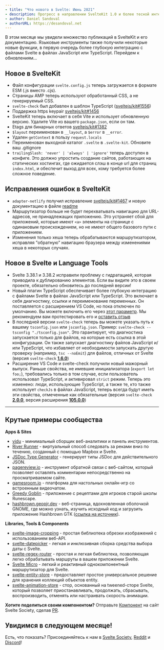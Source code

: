 ```yaml
---
- title: "Что нового в Svelte: Июнь 2021"
- description: Прогресс в направлении SvelteKit 1.0 и более тесной интеграции TypeScript/Svelte в языковые инструменты
- author: Daniel Sandoval
- authorURL: https://desandoval.net
---
```


В этом месяце мы увидели множество публикаций в SvelteKit и его документацию. Языковые инструменты также получили некоторые новые функции, в первую очередь более глубокую интеграцию с файлами Svelte в файлах JavaScript или TypeScript. Перейдем к обновлениям...


## Новое в SvelteKit

- Файл конфигурации `svelte.config.js` теперь загружается в формате ESM (.js вместо .cjs).
- Страницы AMP теперь используют обработанный CSS, а не генерируемый CSS.
- `svelte-check` был добавлен в шаблон TypeScript ([sveltejs/kit#1556](https://github.com/sveltejs/kit/pull/1556))
- Поддержка https keypair [sveltejs/kit#1456](https://github.com/sveltejs/kit/pull/1456)
- SvelteKit теперь включает в себя Vite и использует обновленную версию. Удалите Vite из вашего `package.json`, если он там.
- Etags для бинарных ответов [sveltejs/kit#1382](https://github.com/sveltejs/kit/pull/1382)
- `$layout` переименован в `__layout`, а `$error` в `__error`.
- Удален `getContext` в пользу `request.locals`
- Переименован выходной каталог `.svelte` в `.svelte-kit`. Обновите ваш .gitignore
- `trailingSlash: 'never' | 'always' | 'ignore'` теперь доступен в конфиге. Это должно упростить создание сайтов, работающих на статических хостингах, где ожидается слэш в конце url для страниц `index.html`, и обеспечит выход для всех, кому требуется более сложное поведение.


## Исправления ошибок в SvelteKit

- `adapter-netlify` получил исправление [sveltejs/kit#1467](https://github.com/sveltejs/kit/pull/1467) и новую документацию в файле [readme](https://github.com/sveltejs/kit/tree/master/packages/adapter-netlify)
- Маршрутизатор больше не будет перехватывать навигацию для URL-адресов, не принадлежащих приложению. Это устраняет сбой для приложений, которые имеют `<a>` элементы на странице с одинаковым происхождением, но не имеют общего базового пути с приложением.
- Изменения только хеша теперь обрабатываются маршрутизатором, исправляя "обратную" навигацию браузера между изменениями хеша в некоторых случаях.


## Новое в Svelte и Language Tools

- Svelte 3.38.1 и 3.38.2 исправили проблему с гидратацией, которая приводила к дублированию элементов. Если вы видите это в своем проекте, обязательно обновитесь до последней версии!
- Новый плагин TypeScript обеспечивает более глубокую интеграцию с файлами Svelte в файлах JavaScript или TypeScript. Это включает в себя диагностику, ссылки и переименование переменных. Он поставляется с расширением VS Code, но пока отключен по умолчанию. Вы можете включить его через [этот параметр](https://github.com/sveltejs/language-tools/tree/master/packages/svelte-vscode#svelteenable-ts-plugin). Мы рекомендуем вам протестировать его и [оставить отзыв](https://github.com/sveltejs/language-tools/issues/580)
- В последней версии `svelte-check` теперь вы можете указать путь к вашему `tsconfig.json` или `jsconfig.json`. Пример: `svelte-check --tsconfig "./tsconfig.json"`. Это гарантирует, что диагностика запускается только для файлов, на которые есть ссылка в этой конфигурации. Он также запускает диагностику файлов JavaScript и/или TypeScript, что избавляет от необходимости запускать другую проверку (например, `tsc --noEmit`) для файлов, отличных от Svelte (версия `svelte-check` [**1.6.0**]( https://github.com/sveltejs/language-tools/releases/tag/svelte-check-1.6.0))
- Расширение VS Code и svelte-check получили новый мажорный выпуск. Раньше свойства, не имевшие инициализатора (`export let foo;`), требовались только в том случае, если пользователь использовал TypeScript, и активировал `strict` режим. Теперь это изменено: люди, использующие TypeScript, а также те, кто также  использует `checkJs` в файлах JavaScript, теперь всегда будут иметь эти свойства, отмеченные как обязательные (версия `svelte-check` [**2.0.0**](https://github.com/sveltejs/language-tools/releases/tag/svelte-check-2.0.0), версия расширения [**105.0.0**](https://github.com/sveltejs/language-tools/releases/tag/extensions-105.0.0))

---


## Крутые примеры сообщества

**Apps & Sites**

- [vidu](https://github.com/pa-nic/vidu) - минимальный сборщик веб-аналитики и панель инструментов.
- [River Runner](https://river-runner.samlearner.com/) - виртуальный способ следовать за реками вниз по течению, созданный с помощью Mapbox и Svelte.
- [JSDoc Type Generator](https://rafistrauss.github.io/jsdoc-generator/) - генерирует типы JSDoc для действительного JSON.
- [pagereview.io](https://pagereview.io/) - инструмент обратной связи с веб-сайтом, который позволяет оставлять комментарии непосредственно на просматриваемом сайте.
- [gamesroom.io](https://gamesroom.io/) - платформа для настольных онлайн-игр со встроенным видеочатом.
- [Greedy Goblin](https://greedygoblin-fe11c.web.app/) - приложение с рецептами для игроков старой школы Runescape.
- [hashbrown.geopjr.dev](https://hashbrown.geopjr.dev/) - веб-страница, вдохновленная оболочкой GNOME, где можно узнать, изучить исходный код и загрузить приложение Hashbrown GTK ([ссылка на источник](https://github.com/GeopJr/Hashbrown/tree/website)).

**Libraries, Tools & Components**

- [svelte-image-cropping](https://novacbn.github.io/svelte-image-crop/) - простая библиотека обрезки изображений с использованием веб-API.
- [svelte-datepicker](https://github.com/andrew-secret/svelte-datepicker) - легкая и инклюзивная сборка средства выбора даты с Svelte.
- [svelte-regex-router](https://www.npmjs.com/package/svelte-regex-router) - простая и легкая библиотека, позволяющая легко обрабатывать маршруты в вашем приложении Svelte.
- [Svelte Micro](https://www.npmjs.com/package/svelte-micro) - легкий и реактивный однокомпонентный маршрутизатор для Svelte.
- [svelte-entity-store](https://www.npmjs.com/package/svelte-entity-store) - предоставляет простое универсальное решение для хранения коллекций объектов entity.
- [svelte-animation-store](https://github.com/joshnuss/svelte-animation-store) - стор, основанный на tweened-сторе Svelte, который позволяет приостанавливать, продолжать, сбрасывать, воспроизводить, отменять или настраивать скорость анимации.


**Хотите поделиться своим компонентом?** Отправьте [Компонент](https://sveltesociety.dev/components) на сайт Svelte Society, сделав [PR](https://github.com/svelte-society/sveltesociety.dev/blob/master/src/pages/components/components.json).


## Увидимся в следующем месяце!

Есть, что показать? Присоединяйтесь к нам в [Svelte Society](https://sveltesociety.dev/), [Reddit](https://www.reddit.com/r/sveltejs/) и [Discord](https://discord.com/invite/yy75DKs)!